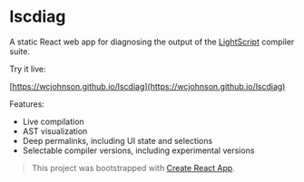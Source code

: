 # lscdiag

A static React web app for diagnosing the output of the [LightScript](http://www.lightscript.org/) compiler suite.

Try it live:

[https://wcjohnson.github.io/lscdiag](https://wcjohnson.github.io/lscdiag)

Features:

- Live compilation
- AST visualization
- Deep permalinks, including UI state and selections
- Selectable compiler versions, including experimental versions

>This project was bootstrapped with [Create React App](https://github.com/facebookincubator/create-react-app).
